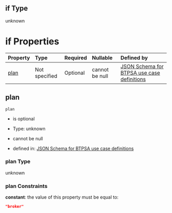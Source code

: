 ## if Type

unknown

# if Properties

| Property      | Type          | Required | Nullable       | Defined by                                                                                                                                                                                                                                    |
| :------------ | :------------ | :------- | :------------- | :-------------------------------------------------------------------------------------------------------------------------------------------------------------------------------------------------------------------------------------------- |
| [plan](#plan) | Not specified | Optional | cannot be null | [JSON Schema for BTPSA use case definitions](btpsa-usecase-properties-services-items-allof-1-then-allof-126-then-allof-2-if-properties-plan.md "undefined#/properties/services/items/allOf/1/then/allOf/126/then/allOf/2/if/properties/plan") |

## plan



`plan`

*   is optional

*   Type: unknown

*   cannot be null

*   defined in: [JSON Schema for BTPSA use case definitions](btpsa-usecase-properties-services-items-allof-1-then-allof-126-then-allof-2-if-properties-plan.md "undefined#/properties/services/items/allOf/1/then/allOf/126/then/allOf/2/if/properties/plan")

### plan Type

unknown

### plan Constraints

**constant**: the value of this property must be equal to:

```json
"broker"
```
